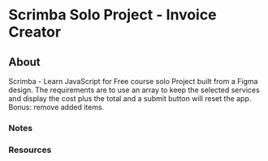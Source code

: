 # Scrimba Solo Project - Invoice Creator

## About
Scrimba - Learn JavaScript for Free course solo Project built from a Figma design. The requirements are to use an array to keep the selected services and display the cost plus the total and a submit button will reset the app.  Bonus: remove added items.

### Notes

### Resources